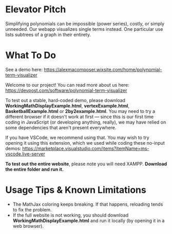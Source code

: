 # Elevator Pitch
Simplifying polynomials can be impossible (power series), costly, or simply unneeded. Our webapp visualizes single terms instead. One particular use lists subtrees of a graph in their entirety.

# What To Do
See a demo here: https://alexmacomposer.wixsite.com/home/polynomial-term-visualizer

Welcome to our project! You can read more about us here: https://devpost.com/software/polynomial-term-visualizer

To test out a stable, hard-coded demo, please download **WorkingMathDisplayExample.html**, **vertexExample.html**, **BasketballExample.html** or **2by2example.html**. You may need to try a different browser if it doesn't work at first — since this is our first time coding in JavaScript (or developing anything, really), we may have relied on some dependencies that aren't present everywhere.

If you have VSCode, we recommend using that. You may wish to try opening it using this extension, which we used while coding these no-input demos:
https://marketplace.visualstudio.com/items?itemName=ms-vscode.live-server

**To test out the entire website**, please note you will need XAMPP. **Download the entire folder and run it.**

# Usage Tips & Known Limitations
- The MathJax coloring keeps breaking. If that happens, reloading tends to fix the problem.
- If the full website is not working, you should download **WorkingMathDisplayExample.html** and run it locally (by opening it in a web browser).
